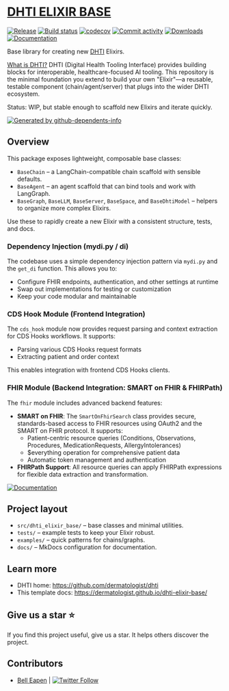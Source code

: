 # [DHTI ELIXIR BASE](https://github.com/dermatologist/dhti)


[![Release](https://img.shields.io/github/v/release/dermatologist/dhti-elixir-base)](https://img.shields.io/github/v/release/dermatologist/dhti-elixir-base)
[![Build status](https://img.shields.io/github/actions/workflow/status/dermatologist/dhti-elixir-base/pytest.yml?branch=develop)](https://github.com/dermatologist/dhti-elixir-base/actions/workflows/pytest.yml?query=branch%3Adevelop)
[![codecov](https://codecov.io/gh/dermatologist/dhti-elixir-base/branch/develop/graph/badge.svg)](https://codecov.io/gh/dermatologist/dhti-elixir-base)
[![Commit activity](https://img.shields.io/github/commit-activity/m/dermatologist/dhti-elixir-base)](https://img.shields.io/github/commit-activity/m/dermatologist/dhti-elixir-base)
[![Downloads](https://img.shields.io/pypi/dm/dhti-elixir-base)](https://pypi.org/project/dhti-elixir-base)
[![Documentation](https://badgen.net/badge/icon/documentation?icon=libraries&label)](https://dermatologist.github.io/dhti-elixir-base/)

Base library for creating new [DHTI](https://github.com/dermatologist/dhti) Elixirs.

[What is DHTI?](https://github.com/dermatologist/dhti) DHTI (Digital Health Tooling Interface) provides building blocks for interoperable, healthcare-focused AI tooling. This repository is the minimal foundation you extend to build your own "Elixir"—a reusable, testable component (chain/agent/server) that plugs into the wider DHTI ecosystem.

Status: WIP, but stable enough to scaffold new Elixirs and iterate quickly.

<!-- gh-dependents-info-used-by-start -->
[![Generated by github-dependents-info](https://img.shields.io/static/v1?label=Used%20by&message=2&color=informational&logo=slickpic)](https://github.com/dermatologist/dhti-elixir-base/blob/main/docs/github-dependents-info.md)<!-- gh-dependents-info-used-by-end -->


## Overview

This package exposes lightweight, composable base classes:

- `BaseChain` – a LangChain-compatible chain scaffold with sensible defaults.
- `BaseAgent` – an agent scaffold that can bind tools and work with LangGraph.
- `BaseGraph`, `BaseLLM`, `BaseServer`, `BaseSpace`, and `BaseDhtiModel` – helpers to organize more complex Elixirs.

Use these to rapidly create a new Elixir with a consistent structure, tests, and docs.

### Dependency Injection (mydi.py / di)

The codebase uses a simple dependency injection pattern via `mydi.py` and the `get_di` function. This allows you to:
- Configure FHIR endpoints, authentication, and other settings at runtime
- Swap out implementations for testing or customization
- Keep your code modular and maintainable

### CDS Hook Module (Frontend Integration)

The `cds_hook` module now provides  request parsing and context extraction for CDS Hooks workflows. It supports:
- Parsing various CDS Hooks request formats
- Extracting patient and order context

This enables integration with frontend CDS Hooks clients.

### FHIR Module (Backend Integration: SMART on FHIR & FHIRPath)

The `fhir` module  includes advanced backend features:
- **SMART on FHIR**: The `SmartOnFhirSearch` class provides secure, standards-based access to FHIR resources using OAuth2 and the SMART on FHIR protocol. It supports:
	- Patient-centric resource queries (Conditions, Observations, Procedures, MedicationRequests, AllergyIntolerances)
	- $everything operation for comprehensive patient data
	- Automatic token management and authentication
- **FHIRPath Support**: All resource queries can apply FHIRPath expressions for flexible data extraction and transformation.

[![Documentation](https://badgen.net/badge/icon/documentation?icon=libraries&label)](https://dermatologist.github.io/dhti-elixir-base/)

## Project layout

- `src/dhti_elixir_base/` – base classes and minimal utilities.
- `tests/` – example tests to keep your Elixir robust.
- `examples/` – quick patterns for chains/graphs.
- `docs/` – MkDocs configuration for documentation.


## Learn more

- DHTI home: https://github.com/dermatologist/dhti
- This template docs: https://dermatologist.github.io/dhti-elixir-base/

## Give us a star ⭐️
If you find this project useful, give us a star. It helps others discover the project.

## Contributors

* [Bell Eapen](https://nuchange.ca) | [![Twitter Follow](https://img.shields.io/twitter/follow/beapen?style=social)](https://twitter.com/beapen)

